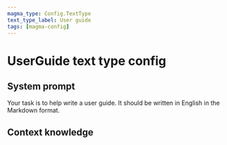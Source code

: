 ```yaml
---
magma_type: Config.TextType
text_type_label: User guide
tags: [magma-config]
---
```

# UserGuide text type config

## System prompt

Your task is to help write a user guide. It should be written in English in the Markdown format.


## Context knowledge


